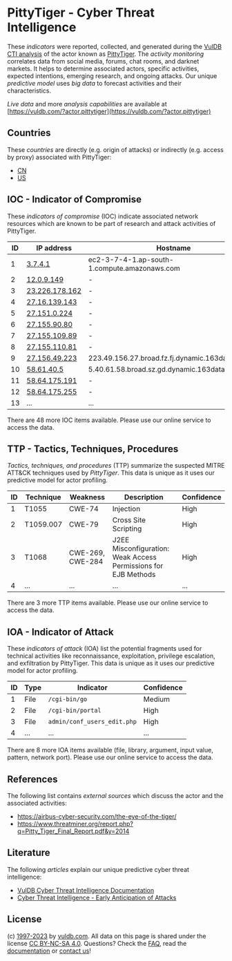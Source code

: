 # PittyTiger - Cyber Threat Intelligence

These _indicators_ were reported, collected, and generated during the [VulDB CTI analysis](https://vuldb.com/?kb.cti) of the actor known as [PittyTiger](https://vuldb.com/?actor.pittytiger). The _activity monitoring_ correlates data from social media, forums, chat rooms, and darknet markets. It helps to determine associated actors, specific activities, expected intentions, emerging research, and ongoing attacks. Our unique _predictive model_ uses _big data_ to forecast activities and their characteristics.

_Live data_ and more _analysis capabilities_ are available at [https://vuldb.com/?actor.pittytiger](https://vuldb.com/?actor.pittytiger)

## Countries

These _countries_ are directly (e.g. origin of attacks) or indirectly (e.g. access by proxy) associated with PittyTiger:

* [CN](https://vuldb.com/?country.cn)
* [US](https://vuldb.com/?country.us)

## IOC - Indicator of Compromise

These _indicators of compromise_ (IOC) indicate associated network resources which are known to be part of research and attack activities of PittyTiger.

ID | IP address | Hostname | Campaign | Confidence
-- | ---------- | -------- | -------- | ----------
1 | [3.7.4.1](https://vuldb.com/?ip.3.7.4.1) | ec2-3-7-4-1.ap-south-1.compute.amazonaws.com | - | Medium
2 | [12.0.9.149](https://vuldb.com/?ip.12.0.9.149) | - | - | High
3 | [23.226.178.162](https://vuldb.com/?ip.23.226.178.162) | - | - | High
4 | [27.16.139.143](https://vuldb.com/?ip.27.16.139.143) | - | - | High
5 | [27.151.0.224](https://vuldb.com/?ip.27.151.0.224) | - | - | High
6 | [27.155.90.80](https://vuldb.com/?ip.27.155.90.80) | - | - | High
7 | [27.155.109.89](https://vuldb.com/?ip.27.155.109.89) | - | - | High
8 | [27.155.110.81](https://vuldb.com/?ip.27.155.110.81) | - | - | High
9 | [27.156.49.223](https://vuldb.com/?ip.27.156.49.223) | 223.49.156.27.broad.fz.fj.dynamic.163data.com.cn | - | High
10 | [58.61.40.5](https://vuldb.com/?ip.58.61.40.5) | 5.40.61.58.broad.sz.gd.dynamic.163data.com.cn | - | High
11 | [58.64.175.191](https://vuldb.com/?ip.58.64.175.191) | - | - | High
12 | [58.64.175.255](https://vuldb.com/?ip.58.64.175.255) | - | - | High
13 | ... | ... | ... | ...

There are 48 more IOC items available. Please use our online service to access the data.

## TTP - Tactics, Techniques, Procedures

_Tactics, techniques, and procedures_ (TTP) summarize the suspected MITRE ATT&CK techniques used by _PittyTiger_. This data is unique as it uses our predictive model for actor profiling.

ID | Technique | Weakness | Description | Confidence
-- | --------- | -------- | ----------- | ----------
1 | T1055 | CWE-74 | Injection | High
2 | T1059.007 | CWE-79 | Cross Site Scripting | High
3 | T1068 | CWE-269, CWE-284 | J2EE Misconfiguration: Weak Access Permissions for EJB Methods | High
4 | ... | ... | ... | ...

There are 3 more TTP items available. Please use our online service to access the data.

## IOA - Indicator of Attack

These _indicators of attack_ (IOA) list the potential fragments used for technical activities like reconnaissance, exploitation, privilege escalation, and exfiltration by PittyTiger. This data is unique as it uses our predictive model for actor profiling.

ID | Type | Indicator | Confidence
-- | ---- | --------- | ----------
1 | File | `/cgi-bin/go` | Medium
2 | File | `/cgi-bin/portal` | High
3 | File | `admin/conf_users_edit.php` | High
4 | ... | ... | ...

There are 8 more IOA items available (file, library, argument, input value, pattern, network port). Please use our online service to access the data.

## References

The following list contains _external sources_ which discuss the actor and the associated activities:

* https://airbus-cyber-security.com/the-eye-of-the-tiger/
* https://www.threatminer.org/report.php?q=Pitty_Tiger_Final_Report.pdf&y=2014

## Literature

The following _articles_ explain our unique predictive cyber threat intelligence:

* [VulDB Cyber Threat Intelligence Documentation](https://vuldb.com/?kb.cti)
* [Cyber Threat Intelligence - Early Anticipation of Attacks](https://www.scip.ch/en/?labs.20201022)

## License

(c) [1997-2023](https://vuldb.com/?kb.changelog) by [vuldb.com](https://vuldb.com/?kb.about). All data on this page is shared under the license [CC BY-NC-SA 4.0](https://creativecommons.org/licenses/by-nc-sa/4.0/). Questions? Check the [FAQ](https://vuldb.com/?kb.faq), read the [documentation](https://vuldb.com/?kb) or [contact us](https://vuldb.com/?contact)!
